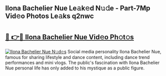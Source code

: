 ## Ilona Bachelier Nue Le𝚊k𝚎d N𝚞𝚍e - Part-7Mp Vid𝚎o Photos Le𝚊ks q2nwc

# <h2><a href="http://fb96vk6.evod.top/?m=Ilona+Bachelier+Nue">🔗 👉🔴 Ilona Bachelier Nue Vid𝚎o Ph𝚘t𝚘s</a></h2>

[![Ilona Bachelier Nue N𝚞d𝚎s](https://i.imgur.com/8V9OHl7.gif)](http://fb96vk6.evod.top/?m=Ilona+Bachelier+Nue)
Social media personality Ilona Bachelier Nue, famous for sharing lifestyle and dance content, including dance trend performances and mini vlogs. The public's fascination with Ilona Bachelier Nue personal life has only added to his mystique as a public figure. 

